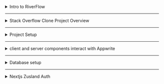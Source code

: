 <details>
<summary> Intro to RiverFlow</summary>

### Notes on Building a Stack Overflow Clone Using Next.js and Appwrite

#### **Introduction to the Project**
- The project focuses on building a Stack Overflow clone using **Next.js** and **Appwrite**.
- The clone will cover essential functionalities beyond just fetching and displaying data, simulating a production-level application.

#### **Tech Stack and Tools**
- **Backend as a Service (BaaS):** Appwrite for backend services including authentication.
- **Frontend Framework:** Next.js.
- **UI Libraries:** Magic UI and Aetherinity UI.
- **State Management:** Zustand for managing application state.
- **Backend SDK:** Appwrite's Node SDK to automate the infrastructure setup.

#### **Project Complexity**
- The project involves complex queries and data handling, replicating real-world database operations.
- Multiple third-party APIs will be integrated, ensuring a practical learning experience.

#### **Key Features and Techniques**
- **Appwrite Node SDK:** 
  - Automates the creation of models, documents, and attributes directly from the code.
  - Allows for a highly portable setup where the infrastructure is defined in code and can be spun up with just an API key.
- **Preferences Management:** 
  - Appwrite’s preference feature is utilized to store user-specific data like reputation, UI preferences (e.g., dark mode), and video playback speed.
- **Complex Queries:** 
  - The project involves executing multiple queries to manage and retrieve data, reflecting real-world scenarios.


</details>

---

<details>
<summary> Stack Overflow Clone Project Overview</summary>

### Stack Overflow Clone Project Overview (Continuation)

---

#### Project Purpose and Focus
- **Purpose**: The project focuses on building a highly scalable and complex web application that replicates the functionality of Stack Overflow. However, it doesn't aim to clone the UI but rather to implement similar functionality with modern tools.
- **Core Technologies**: The project uses Next.js for the frontend and Appwrite for the backend services. The goal is to demonstrate how to create a production-ready application that can handle thousands of users.

#### Key Components
- **Backend as a Service**: 
  - **Appwrite**: Appwrite is used as the backend service. The project will primarily interact with Appwrite via API keys, and all backend logic, including custom models, controllers, and APIs, will be developed within the application’s codebase.
  - **Database and Collections**: Collections and databases will be set up programmatically through code rather than manually configuring them in Appwrite’s dashboard, ensuring that the application is fully automated and scalable.

- **Frontend with Next.js**:
  - **Zustand for State Management**: 
    - Zustland is chosen for its lightweight and easy-to-understand nature. It supports concepts like immer and hydration, which will be explored in the project.
    - The project leaves room for growth, encouraging the understanding and application of these concepts.

- **User Interface**:
  - **UI Libraries**: 
    - **Magic UI**: This open-source library provides many ready-to-use components. It’s used for creating specific UI elements like reputation circles.
    - **Framer Motion**: Framer Motion is utilized for animations, adding dynamic behavior to the UI.
    - **Certainty UI**: Another UI library similar to Magic UI, providing additional components to enhance the user interface.
  - **Markdown Editor**: A specific markdown editor is chosen for handling user input when posting questions and answers. This editor supports various markdown features, enabling rich text formatting.

- **Advanced Functionalities**:
  - **Upvotes and Downvotes**: The system will replicate Stack Overflow's voting system, where users can upvote or downvote questions and answers. This requires careful consideration of database design and backend logic.
  - **User Contributions**: The project tracks user activities, such as the number of questions asked, answers provided, and upvotes received. This information is displayed in user profiles, contributing to the reputation system.
  - **Search Functionality**: A search feature allows users to find specific questions. Initially, the search is limited to a single result, but the project is designed to handle more extensive searches as needed.

#### Project Development Workflow
- **Component Dependency**: The project relies heavily on open-source libraries for UI components, which allows rapid development and focus on backend logic.
- **Third-Party Integrations**: 
  - **Confetti Package**: A popular third-party package is used to display confetti animations whenever a user posts a question, adding a fun element to the user experience.
  - **Markdown Editor Integration**: This integration allows users to format their questions and answers with markdown, enhancing readability and interaction.

#### Project Goals and Learning Outcomes
- **Scalability and Complexity**: 
  - The project is designed to teach how to build and manage a complex application with multiple moving parts, such as handling questions, answers, comments, and votes.
  - The knowledge gained from this project can be applied to other projects and freelancing work, making it highly practical.
  
- **Understanding Foundational Concepts**:
  - Although the tools and libraries used are modern, the focus remains on understanding the foundational concepts of web development, state management, and backend logic.
  - The project also emphasizes code automation and setting up infrastructure through code, which is crucial for building scalable applications.

#### Next Steps
- The upcoming videos in the series will dive deeper into the actual development process, starting with setting up the project and gradually building out the functionalities.
- The videos will be comprehensive, covering each aspect of the project in detail to ensure that learners understand both the how and why of each step. 


</details>

---

<details>
<summary> Project Setup</summary>
Here's a transcript summary and a guide of the video content:



**Project Setup:**
- **Terminal Setup:** The host uses the Warp terminal and begins by navigating to the desired project directory.
- **Project Creation:** 
  - Creates a new project directory named `stack-overflow-dasa`.
  - Opts to use TypeScript for the project.
  - Chooses various configurations including ESLint, Tailwind CSS, source directory, and the app router.

**VS Code Setup:**
- **Project Initialization:** The host initializes the project, opens it in VS Code, and confirms the project runs successfully using `npm run dev`.
- **Environment Files Creation:** 
  - Creates two files: `.env` and `.env.sample`.
  - Adds `.env` to `.gitignore` for security.
- **Environment Variables:** 
  - Sets up environment variables: `NEXT_PUBLIC_HOST_URL`, `NEXT_PUBLIC_PROJECT_ID`, and `APPWRITE_API_KEY`.
  
**Appwrite Project Setup:**
- **Appwrite Setup:** 
  - Starts a new project in Appwrite with the name "stack".
  - Chooses Frankfurt as the server location.
  - Copies the project ID and URL.
- **API Key Creation:**
  - Creates an API key in Appwrite, ensuring it has permissions for the necessary services.
  - Updates the `.env` file with the project ID, host URL, and API key.

**Environment Variable Management:**
- **Environment Configuration in TypeScript:**
  - Creates an `env.ts` file inside the `src` directory to manage environment variables.
  - Defines variables for `ENDPOINT`, `PROJECT_ID`, and `API_KEY`.
  - Ensures TypeScript correctly recognizes these variables by casting them as strings.

**Directory and File Structure:**
- **Model Directory Setup:** 
  - Creates a `models` directory inside `src`.
  - Plans to use this directory to define the data structures used in the project.



</details>

---

<details>
<summary> client and server components interact with Appwrite </summary>




### **Tutorial Overview: Building a Stack Overflow Clone with NextJS and Appwrite**

#### **1. Introduction**
- **Objective:** Discuss how client and server components interact with Appwrite.
- **Focus:** Configuration, database modeling, and seeding.

#### **2. Client Configuration**
- **Components Needed:**
  - **Client**
  - **Account**
  - **Avatars**
  - **Databases**
  - **Storage**

- **Steps:**
  1. **Set Endpoint and Project ID:**
     ```javascript
     const client = new Client();
     client.setEndpoint(env.APPWRITE_ENDPOINT).setProject(env.APPWRITE_PROJECT_ID);
     ```
  2. **Create Instances:**
     ```javascript
     const account = new Account(client);
     const avatars = new Avatars(client);
     const databases = new Databases(client);
     const storage = new Storage(client);
     ```

- **Export Configuration:**
  ```javascript
  export { client, account, avatars, databases, storage };
  ```

#### **3. Server Configuration**
- **Components Needed:**
  - **Client**
  - **Databases**
  - **Storage**
  - **Users**

- **Steps:**
  1. **Set Endpoint, Project ID, and API Key:**
     ```javascript
     const client = new Client();
     client.setEndpoint(env.APPWRITE_ENDPOINT).setProject(env.APPWRITE_PROJECT_ID).setKey(env.APPWRITE_API_KEY);
     ```
  2. **Create Instances:**
     ```javascript
     const databases = new Databases(client);
     const storage = new Storage(client);
     const users = new Users(client);
     ```

- **Export Configuration:**
  ```javascript
  export { client, databases, storage, users };
  ```

#### **4. Database Modeling**
- **Collections:**
  - **Questions**
  - **Answers**
  - **Comments**
  - **Votes**
  - **Attachments**

- **Attributes:**
  - **Questions:** title, tags, content, authorID, attachmentID
  - **Answers:** content, questionID, authorID
  - **Comments:** type (enum), content, typeID, authorID
  - **Votes:** type (enum), typeID, votedBy

- **Creating Collections and Attributes:**
  ```javascript
  async function createQuestionCollection() {
      await databases.createCollection('questions', [
          { name: 'title', type: 'string', size: 100, required: true },
          { name: 'tags', type: 'string', size: 50, required: false, array: true },
          { name: 'content', type: 'string', size: 10000, required: true },
          { name: 'authorID', type: 'string', size: 50, required: true },
          { name: 'attachmentID', type: 'string', size: 50, required: false }
      ]);
  }
  ```

#### **5. Indexing**
- **Manual Index Creation:**
  - **Title and Content:** Full-text search
  - **Example:**
    ```javascript
    await databases.createIndex('questions', 'title', 'fulltext', ['title']);
    await databases.createIndex('questions', 'content', 'fulltext', ['content']);
    ```

#### **6. Error Handling and Logging**
- **Console Logs for Debugging:**
  ```javascript
  console.log('Database connected');
  console.log('Question collection created');
  console.log('Attributes created');
  ```

#### **7. Final Setup**
- **Database Initialization:**
  ```javascript
  async function initializeDatabase() {
      try {
          await databases.get('main');
          console.log('Database connected');
      } catch (error) {
          console.log('Creating database and collections');
          await databases.create('main');
          await createQuestionCollection();
          await createAnswerCollection();
          await createCommentCollection();
          await createVoteCollection();
          console.log('Database and collections created');
      }
  }
  ```

#### **8. Conclusion**
- **Summary:**
  - Configured client and server to interact with Appwrite.
  - Modeled and created database collections and attributes.
  - Handled errors and logged important steps.
  - Provided a framework for further development and customization.

- **Next Steps:**
  - Continue with more advanced features and integrations.
  

These notes provide a structured overview of the tutorial, capturing the key steps and configurations required to set up a client-server architecture using Appwrite with NextJS

</details>

---

<details>
<summary> Database setup</summary>


### **Video Notes: Building a Stack Overflow Clone with NextJS and Appwrite**

#### **Introduction**
- **Presenter**: AES
- **Objective**: Continue building the Stack Overflow clone by setting up the database and introducing Zustand for state management.

#### **Database Setup**
1. **Overview**:
   - Previous video covered models and code setup
   - Current focus: Spin up models into the database and introduce Zustand.

2. **Configuration Recap**:
   - Client and server configurations were completed.
   - Models for questions, comments, votes, and answers were created.
   - Index creation was discussed but faced issues.

3. **Renaming Storage Collection**:
   - Renamed `storageCollection` to `storageSetup` for clarity.
   - Purpose: Create storage bucket separately from database setup.

4. **Middleware Setup**:
   - Middleware is used to run code on specific routes.
   - File must be named `middleware.ts` and placed in the `src` directory.
   - Middleware runs on all routes except those specified in the matcher.

5. **Middleware Configuration**:
   - Import necessary modules: `NextRequest`, `NextResponse`.
   - Define middleware function to run on all routes except specified ones.
   - Use `matcher` to exclude routes like `/api`, `_next/static`, `_next/image`, and `/favicon.ico`.

6. **Database and Storage Initialization**:
   - Import `getOrCreateDB` and `getOrCreateStorage`.
   - Use `Promise.all` to run both functions asynchronously.
   - Ensure middleware continues to the next process using `next()`.

7. **Running the Application**:
   - Start the application using `npm run dev`.
   - Verify database and storage creation in the console logs.
   - Manually verify in Appwrite console if necessary.

8. **Index Creation Issue**:
   - Faced issues with automatic index creation.
   - Manually created indexes for `title` and `content` in the Appwrite console.

#### **Zustand State Management**
1. **Introduction to Zustand**:
   - Zustand is a lightweight state management library.
   - Easy to set up and use with minimal configuration.

2. **Setting Up Zustand**:
   - Create a store using Zustand.
   - Define state and actions within the store.
   - Use the store in components to manage state.

3. **Middleware and Zustand Integration**:
   - Middleware ensures database and storage are set up before Zustand initializes.
   - Zustand can then use the initialized database and storage for state management.

#### **Conclusion**
- **Next Steps**:
   - Continue with Zustand setup and integration.
   - Ensure all parts of the application are working seamlessly together.

- **Call to Action**:
   - Comment on the video for feedback and support.
   - Subscribe to the channel for more updates.

### **Key Takeaways**
- **Middleware**: Essential for running initialization code on specific routes.
- **Database Setup**: Ensure proper configuration and manual verification if automatic processes fail.
- **Zustand**: Lightweight and straightforward state management library, ideal for this project.

### **Additional Notes**
- **Error Handling**: Always include error handling and logging for better debugging.
- **Manual Verification**: Sometimes necessary to manually verify and create indexes or other configurations.
- **Community Engagement**: Encouraged to comment and subscribe for continuous learning and support.

These notes should provide a comprehensive overview of the video content and the steps involved in setting up the database and Zustand for the Stack Overflow clone project.

</details>

---

<details>
<summary> Nextjs Zusland Auth</summary>

### Introduction
- **Video Topic:** Continuing work on the Stack Overflow clone.
- **Focus:** Implementation of login and registration functionality.
- **UI Elements:** Primary focus on core functionality; using ShadCN for UI components, but minimal UI design will be done.
- **Call to Action:** Encourages viewers to subscribe and comment to reach a target of 150 comments.

### ShadCN and Setup
- **ShadCN:** Installing and configuring ShadCN, a component library that lives inside the codebase.
- **Icons:** Mention of using icons from the library, though any icon library can be used.
- **Installation:** Steps to install ShadCN and create UI components like labels and input fields.

### Authentication Setup
- **Folder Structure:** Creating folders for authentication (`/auth`) with subfolders for `login` and `register`.
- **Page Components:** Created `page.tsx` files for both `login` and `register`.
- **Layout Component:** 
  - **Purpose:** Provides a wrapper around the authentication pages.
  - **Children:** React nodes that will be rendered within the layout.
  - **Session Handling:** Checks if a session exists using `useOStore`. If a session exists, redirects the user away from the login/register pages.

### Layout Implementation
- **Layout Creation:** 
  - **Default Export:** Ensuring the layout is exported as the default.
  - **React Nodes:** Handles React nodes as children to be rendered inside the layout.
  - **Session Check:** Utilizes `useEffect` to check for an active session; if found, redirects to the homepage.

### Register Page
- **Register Page Setup:**
  - **Rough Structure:** Basic setup for the `register` page using React components.
  - **State Management:** Uses React’s `useState` for managing the loading state during account creation.
  - **Account Creation:** The `createAccount` function from `useOStore` is used to handle account registration.

### Next Steps
- **Component Injection:** Plan to inject components such as labels and inputs into the register page.
- **Functionality Over UI:** Emphasis on focusing on the core functionality before applying detailed UI.


</details>
